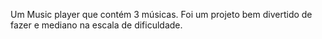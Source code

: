 Um Music player que contém 3 músicas. Foi um projeto bem divertido de fazer e mediano na escala de dificuldade.
